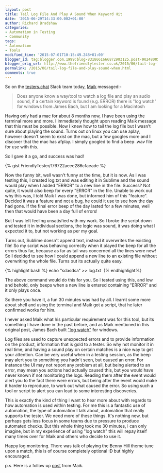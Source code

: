 ```yaml
---
layout: post
title: Tail Log File And Play A Sound When Keyword Hit
date: '2015-06-29T14:33:00.002+01:00'
author: Richard Bradshaw
categories:
- Automation in Testing
- Community
tags:
- Automation
- Tools
modified_time: '2015-07-01T10:15:49.248+01:00'
blogger_id: tag:blogger.com,1999:blog-8318661666872903125.post-9024800587165443551
blogger_orig_url: http://www.thefriendlytester.co.uk/2015/06/tail-log-file-and-play-sound-when.html
permalink: /2015/06/tail-log-file-and-play-sound-when.html
comments: true
---
```


So on the [testers.chat](http://testers.chat/) Slack team today, [Maik](https://twitter.com/MaikNog) messaged:-  

>Does anyone know a way/tool to watch a log file and play an audio sound, if a certain keyword is found (e.g. ERROR) there is "log watch" for windows from James Bach, but I am looking for a Macintosh

Having only had a mac for about 8 months now, I have been using the terminal more and more. I immediately thought upon reading Maik message that this must be possible. Now I knew how to tail the log file but I wasn't sure about playing the sound. Turns out on linux you can use aplay, however doesn't seem to exist on the mac, but a few googles more and I discover that the mac has afplay. I simply googled to find a beep .wav file for use with this.  

So I gave it a go, and success was had!  

<div class="centerplugin">
{% gist FriendlyTester/f76722aeee286cfaeade %}
</div>

Now the funny bit, well wasn't funny at the time, but it is now. As I was testing this, I created log.txt and was editing it in Sublime and the sound would play when I added "ERROR" to a new line in the file. Success? Not quite, it would also beep for every "ERROR" in the file. Unable to work out why this was, I told Maik I was done, but informed him of this "feature". Decided it was a feature and not a bug, he could it use to see how the day had gone. If the final error beep of the day lasted for a few minutes, well then that would have been a day full of errors!  

But I was left feeling unsatisfied with my work. So I broke the script down and tested it in individual sections, the logic was sound, it was doing what I expected it to, but not working as per my goal.  

Turns out, Sublime doesn't append text, instead it overwrites the existing file! So my script was behaving correctly when it played the beep for all the errors thus far, because as far as tail was concerned all the lines were new! So I decided to see how I could append a new line to an existing file without overwriting the whole file. Turns out its actually quite easy.  

{% highlight bash %}
echo "sdasdsa" >> log.txt 
{% endhighlight%}

The above command would do this for you. So I tested using this, and low and behold, only beeps when a new line is entered containing "ERROR" and it only plays once.  

So there you have it, a fun 30 minutes was had by all. I learnt some more about shell and using the terminal and Maik got a script, that he later confirmed works for him.  

I never asked Maik what his particular requirement was for this tool, but its something I have done in the past before, and as Maik mentioned in this original post, James Bach built ["log watch"](http://www.satisfice.com/tools.shtml) for windows.  

Log files are used to capture unexpected errors and to provide information on the product, information that is gold to a tester. So why not monitor it in real time, and having a sound play on certain matches is a nice way to get your attention. Can be very useful when in a testing session, as the beep may alert you to something you hadn't seen, but caused an error. For instance the UI may not report any problem at all, but being alerted to an error, may mean you actions had actually caused this, but you would have never known if not monitoring the logs. Reading them after the event would alert you to the fact there were errors, but being after the event would make it harder to reproduce, to work out what caused the error. So using such a tool or script to alert you can lead to some interesting discoveries.  

This is exactly the kind of thing I want to hear more about with regards to how automation is used within testing. For me this is a fantastic use of automation, the type of automation I talk about, automation that really supports the tester. We need more of these things. It's nothing new, but perhaps gets less focus in some teams due to pressure to produce automated checks. But this whole thing took me 30 minutes, I can only imagine, but in my experience of using "log watch" this will repay itself many times over for Maik and others who decide to use it.  

Happy log monitoring. There was talk of playing the Benny Hill theme tune upon a match, this is of course completely optional :D but highly encouraged.  

p.s. Here is a follow up [post](http://hanseatictester.info/?p=566) from Maik. 